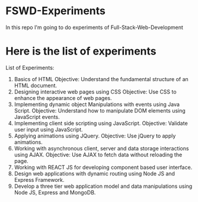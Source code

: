 # FSWD-Experiments
In this repo I'm going to do experiments of Full-Stack-Web-Development


# Here is the list of experiments
List of Experiments:
1. Basics of HTML
Objective:
Understand the fundamental structure of an HTML document.
2. Designing interactive web pages using CSS
Objective:
Use CSS to enhance the appearance of web pages.
3. Implementing dynamic object Manipulations with events using Java Script.
Objective:
Understand how to manipulate DOM elements using JavaScript events.
4. Implementing client side scripting using JavaScript.
Objective:
Validate user input using JavaScript.
5. Applying animations using JQuery.
Objective:
Use jQuery to apply animations.
6. Working with asynchronous client, server and data storage interactions using AJAX.
Objective:
Use AJAX to fetch data without reloading the page.
7. Working with REACT JS for developing component based user interface.
8. Design web applications with dynamic routing using Node JS and Express Framework.
9. Develop a three tier web application model and data manipulations using Node JS, Express and
MongoDB.